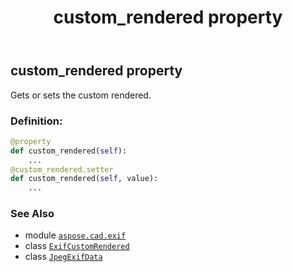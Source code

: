 ﻿---
title: custom_rendered property
second_title: Aspose.CAD for Python via .NET API References
description: 
type: docs
weight: 200
url: /python-net/aspose.cad.exif/jpegexifdata/custom_rendered/
is_root: false
---

## custom_rendered property


Gets or sets the custom rendered.
### Definition:
```python
@property
def custom_rendered(self):
    ...
@custom_rendered.setter
def custom_rendered(self, value):
    ...
```

### See Also
* module [`aspose.cad.exif`](../../)
* class [`ExifCustomRendered`](/cad/python-net/aspose.cad.exif.enums/exifcustomrendered)
* class [`JpegExifData`](/cad/python-net/aspose.cad.exif/jpegexifdata)
